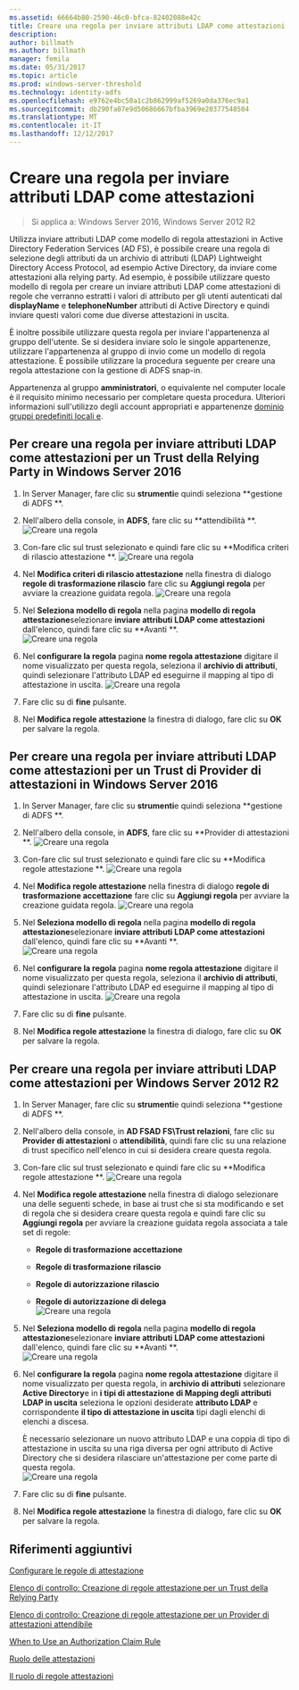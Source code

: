 ```yaml
---
ms.assetid: 66664b80-2590-46c0-bfca-82402088e42c
title: Creare una regola per inviare attributi LDAP come attestazioni
description: 
author: billmath
ms.author: billmath
manager: femila
ms.date: 05/31/2017
ms.topic: article
ms.prod: windows-server-threshold
ms.technology: identity-adfs
ms.openlocfilehash: e9762e4bc50a1c2b862999af5269a0da376ec9a1
ms.sourcegitcommit: db290fa07e9d50686667bfba3969e20377548504
ms.translationtype: MT
ms.contentlocale: it-IT
ms.lasthandoff: 12/12/2017
---
```

# <a name="create-a-rule-to-send-ldap-attributes-as-claims"></a>Creare una regola per inviare attributi LDAP come attestazioni

>Si applica a: Windows Server 2016, Windows Server 2012 R2

Utilizza inviare attributi LDAP come modello di regola attestazioni in Active Directory Federation Services \(AD FS\), è possibile creare una regola di selezione degli attributi da un archivio di attributi \(LDAP\) Lightweight Directory Access Protocol, ad esempio Active Directory, da inviare come attestazioni alla relying party. Ad esempio, è possibile utilizzare questo modello di regola per creare un inviare attributi LDAP come attestazioni di regole che verranno estratti i valori di attributo per gli utenti autenticati dal **displayName** e **telephoneNumber** attributi di Active Directory e quindi inviare questi valori come due diverse attestazioni in uscita.  
  
È inoltre possibile utilizzare questa regola per inviare l'appartenenza al gruppo dell'utente. Se si desidera inviare solo le singole appartenenze, utilizzare l'appartenenza al gruppo di invio come un modello di regola attestazione. È possibile utilizzare la procedura seguente per creare una regola attestazione con la gestione di ADFS snap-in.  
  
Appartenenza al gruppo **amministratori**, o equivalente nel computer locale è il requisito minimo necessario per completare questa procedura.  Ulteriori informazioni sull'utilizzo degli account appropriati e appartenenze [dominio gruppi predefiniti locali e](https://go.microsoft.com/fwlink/?LinkId=83477).  

## <a name="to-create-a-rule-to-send-ldap-attributes-as-claims-for-a-relying-party-trust-in-windows-server-2016"></a>Per creare una regola per inviare attributi LDAP come attestazioni per un Trust della Relying Party in Windows Server 2016 

1.  In Server Manager, fare clic su **strumenti**e quindi seleziona **gestione di ADFS **.  
  
2.  Nell'albero della console, in **ADFS**, fare clic su **attendibilità **. 
![Creare una regola](media/Create-a-Rule-to-Pass-Through-or-Filter-an-Incoming-Claim/claimrule9.PNG)  
  
3.  Con-fare clic sul trust selezionato e quindi fare clic su **Modifica criteri di rilascio attestazione **.
![Creare una regola](media/Create-a-Rule-to-Pass-Through-or-Filter-an-Incoming-Claim/claimrule10.PNG)   
  
4.  Nel **Modifica criteri di rilascio attestazione** nella finestra di dialogo **regole di trasformazione rilascio** fare clic su **Aggiungi regola** per avviare la creazione guidata regola. 
![Creare una regola](media/Create-a-Rule-to-Pass-Through-or-Filter-an-Incoming-Claim/claimrule11.PNG)    

5.  Nel **Seleziona modello di regola** nella pagina **modello di regola attestazione**selezionare **inviare attributi LDAP come attestazioni** dall'elenco, quindi fare clic su **Avanti **.  
![Creare una regola](media/Create-a-Rule-to-Send-LDAP-Attributes-as-Claims/ldap1.PNG)    

6.  Nel **configurare la regola** pagina **nome regola attestazione** digitare il nome visualizzato per questa regola, seleziona il **archivio di attributi**, quindi selezionare l'attributo LDAP ed eseguirne il mapping al tipo di attestazione in uscita. 
![Creare una regola](media/Create-a-Rule-to-Send-LDAP-Attributes-as-Claims/ldap2.PNG)    

7.  Fare clic su di **fine** pulsante.  
  
8.  Nel **Modifica regole attestazione** la finestra di dialogo, fare clic su **OK** per salvare la regola.
  
## <a name="to-create-a-rule-to-send-ldap-attributes-as-claims-for-a-claims-provider-trust-in-windows-server-2016"></a>Per creare una regola per inviare attributi LDAP come attestazioni per un Trust di Provider di attestazioni in Windows Server 2016 
  
1.  In Server Manager, fare clic su **strumenti**e quindi seleziona **gestione di ADFS **.  
  
2.  Nell'albero della console, in **ADFS**, fare clic su **Provider di attestazioni **. 
![Creare una regola](media/Create-a-Rule-to-Pass-Through-or-Filter-an-Incoming-Claim/claimrule1.PNG)  
  
3.  Con-fare clic sul trust selezionato e quindi fare clic su **Modifica regole attestazione **.
![Creare una regola](media/Create-a-Rule-to-Pass-Through-or-Filter-an-Incoming-Claim/claimrule2.PNG)   
  
4.  Nel **Modifica regole attestazione** nella finestra di dialogo **regole di trasformazione accettazione** fare clic su **Aggiungi regola** per avviare la creazione guidata regola.
![Creare una regola](media/Create-a-Rule-to-Pass-Through-or-Filter-an-Incoming-Claim/claimrule3.PNG)    

5.  Nel **Seleziona modello di regola** nella pagina **modello di regola attestazione**selezionare **inviare attributi LDAP come attestazioni** dall'elenco, quindi fare clic su **Avanti **.  
![Creare una regola](media/Create-a-Rule-to-Send-LDAP-Attributes-as-Claims/ldap1.PNG)       

6.  Nel **configurare la regola** pagina **nome regola attestazione** digitare il nome visualizzato per questa regola, seleziona il **archivio di attributi**, quindi selezionare l'attributo LDAP ed eseguirne il mapping al tipo di attestazione in uscita. 
![Creare una regola](media/Create-a-Rule-to-Send-LDAP-Attributes-as-Claims/ldap2.PNG)      

7.  Fare clic su di **fine** pulsante.  
  
8.  Nel **Modifica regole attestazione** la finestra di dialogo, fare clic su **OK** per salvare la regola.  

 
  
## <a name="to-create-a-rule-to-send-ldap-attributes-as-claims-for-windows-server-2012-r2"></a>Per creare una regola per inviare attributi LDAP come attestazioni per Windows Server 2012 R2  
  
1.  In Server Manager, fare clic su **strumenti**e quindi seleziona **gestione di ADFS **.  
  
2.  Nell'albero della console, in **AD FSAD FS\\Trust relazioni**, fare clic su **Provider di attestazioni** o **attendibilità**, quindi fare clic su una relazione di trust specifico nell'elenco in cui si desidera creare questa regola.  
  
3.  Con-fare clic sul trust selezionato e quindi fare clic su **Modifica regole attestazione **.
![Creare una regola](media/Create-a-Rule-to-Pass-Through-or-Filter-an-Incoming-Claim/claimrule6.PNG)  
  
4.  Nel **Modifica regole attestazione** nella finestra di dialogo selezionare una delle seguenti schede, in base ai trust che si sta modificando e set di regola che si desidera creare questa regola e quindi fare clic su **Aggiungi regola** per avviare la creazione guidata regola associata a tale set di regole:  
  
    -   **Regole di trasformazione accettazione**  
  
    -   **Regole di trasformazione rilascio**  
  
    -   **Regole di autorizzazione rilascio**  
  
    -   **Regole di autorizzazione di delega**  
![Creare una regola](media/Create-a-Rule-to-Permit-All-Users/permitall5.PNG) 
  
5.  Nel **Seleziona modello di regola** nella pagina **modello di regola attestazione**selezionare **inviare attributi LDAP come attestazioni** dall'elenco, quindi fare clic su **Avanti **.  
![Creare una regola](media/Create-a-Rule-to-Send-LDAP-Attributes-as-Claims/ldap3.PNG)  
  
6.  Nel **configurare la regola** pagina **nome regola attestazione** digitare il nome visualizzato per questa regola, in **archivio di attributi** selezionare **Active Directory**e in **i tipi di attestazione di Mapping degli attributi LDAP in uscita** seleziona le opzioni desiderate **attributo LDAP** e corrispondente **il tipo di attestazione in uscita** tipi dagli elenchi di elenchi a discesa.  
  
    È necessario selezionare un nuovo attributo LDAP e una coppia di tipo di attestazione in uscita su una riga diversa per ogni attributo di Active Directory che si desidera rilasciare un'attestazione per come parte di questa regola.  
![Creare una regola](media/Create-a-Rule-to-Send-LDAP-Attributes-as-Claims/ldap4.PNG)    
7.  Fare clic su di **fine** pulsante.  
  
8.  Nel **Modifica regole attestazione** la finestra di dialogo, fare clic su **OK** per salvare la regola.  

## <a name="additional-references"></a>Riferimenti aggiuntivi 
[Configurare le regole di attestazione](Configure-Claim-Rules.md)  
 
[Elenco di controllo: Creazione di regole attestazione per un Trust della Relying Party](https://technet.microsoft.com/library/ee913578.aspx)  

[Elenco di controllo: Creazione di regole attestazione per un Provider di attestazioni attendibile](https://technet.microsoft.com/library/ee913564.aspx)  
  
[When to Use an Authorization Claim Rule](../../ad-fs/technical-reference/When-to-Use-an-Authorization-Claim-Rule.md)  

[Ruolo delle attestazioni](../../ad-fs/technical-reference/The-Role-of-Claims.md)  
  
[Il ruolo di regole attestazioni](../../ad-fs/technical-reference/The-Role-of-Claim-Rules.md)  
